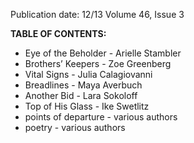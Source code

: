 Publication date: 12/13
Volume 46, Issue 3

**TABLE OF CONTENTS:**
- Eye of the Beholder - Arielle Stambler
- Brothers’ Keepers - Zoe Greenberg
- Vital Signs - Julia Calagiovanni
- Breadlines - Maya Averbuch
- Another Bid - Lara Sokoloff
- Top of His Glass - Ike Swetlitz
- points of departure - various authors
- poetry - various authors

